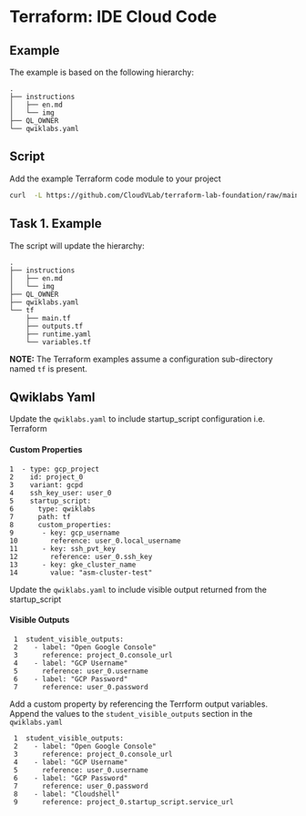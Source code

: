 # Terraform: IDE Cloud Code 


## Example

The example is based on the following hierarchy:

```
.
├── instructions
│   ├── en.md
│   └── img
├── QL_OWNER
└── qwiklabs.yaml 
```

## Script

Add the example Terraform code module to your project
```bash
curl  -L https://github.com/CloudVLab/terraform-lab-foundation/raw/main/solutions/ide_cloud_code/example/install.sh | bash
```

## Task 1. Example

The script will update the hierarchy:

```
.
├── instructions
│   ├── en.md
│   └── img
├── QL_OWNER
├── qwiklabs.yaml
└── tf
    ├── main.tf
    ├── outputs.tf
    ├── runtime.yaml
    └── variables.tf
```

__NOTE:__ The Terraform examples assume a configuration sub-directory 
named `tf` is present.

## Qwiklabs Yaml

Update the `qwiklabs.yaml` to include startup_script configuration i.e. Terraform

#### Custom Properties

```
1  - type: gcp_project
2    id: project_0
3    variant: gcpd
4    ssh_key_user: user_0
5    startup_script:
6      type: qwiklabs
7      path: tf
8      custom_properties:
9       - key: gcp_username
10        reference: user_0.local_username
11      - key: ssh_pvt_key
12        reference: user_0.ssh_key
13      - key: gke_cluster_name
14        value: "asm-cluster-test"
```


Update the `qwiklabs.yaml` to include visible output returned from the startup_script

#### Visible Outputs

```
 1  student_visible_outputs:
 2    - label: "Open Google Console"
 3      reference: project_0.console_url
 4    - label: "GCP Username"
 5      reference: user_0.username
 6    - label: "GCP Password"
 7      reference: user_0.password
```


Add a custom property by referencing the Terrform output variables.
Append the values to the `student_visible_outputs` section in the `qwiklabs.yaml`

```
 1  student_visible_outputs:
 2    - label: "Open Google Console"
 3      reference: project_0.console_url
 4    - label: "GCP Username"
 5      reference: user_0.username
 6    - label: "GCP Password"
 7      reference: user_0.password
 8    - label: "Cloudshell"
 9      reference: project_0.startup_script.service_url
```
